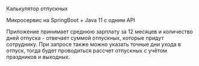 Калькулятор отпускных

Микросервис на SpringBoot + Java 11 c одним API

Приложение принимает среднюю зарплату за 12 месяцев и количество дней отпуска - отвечает суммой отпускных, которые придут сотруднику. При запросе также можно указать точные дни ухода в отпуск, тогда будет проводиться рассчет отпускных с учётом праздников и выходных.
